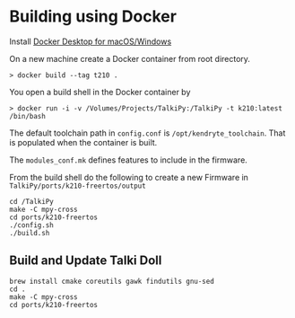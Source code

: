 # Building using Docker

Install [Docker Desktop for macOS/Windows](https://www.docker.com/products/docker-desktop)

On a new machine create a Docker container from root directory.

    > docker build --tag t210 .

You open a build shell in the Docker container by

    > docker run -i -v /Volumes/Projects/TalkiPy:/TalkiPy -t k210:latest /bin/bash

The default toolchain path in `config.conf` is `/opt/kendryte_toolchain`. That is populated when the container is built.

The `modules_conf.mk` defines features to include in the firmware.

From the build shell do the following to create a new Firmware in `TalkiPy/ports/k210-freertos/output`

```
cd /TalkiPy
make -C mpy-cross
cd ports/k210-freertos
./config.sh
./build.sh
```


## Build and Update Talki Doll

```
brew install cmake coreutils gawk findutils gnu-sed
cd .
make -C mpy-cross
cd ports/k210-freertos

```
